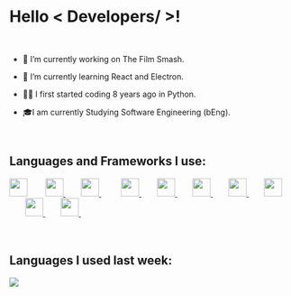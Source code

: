 
<h1> Hello < Developers/ >! </h1>

</br>

- 🔭 I’m currently working on The Film Smash.


- 🌱 I’m currently learning React and Electron.
 
 
- 👨‍💻 I first started coding 8 years ago in Python.
 

- 🎓I am currently Studying Software Engineering (bEng).

</br>

<h2> Languages and Frameworks I use: </h2>
<a href= https://github.com/AlfieFitch?tab=repositories&q=&type=&language=python&sort= > <img width ='32px' src ='https://raw.githubusercontent.com/rahulbanerjee26/githubAboutMeGenerator/main/icons/python.svg'></a>   &nbsp&nbsp&nbsp&nbsp&nbsp&nbsp
<a href= https://github.com/AlfieFitch?tab=repositories&q=&type=&language=reactjs&sort= > <img width ='32px' src ='https://raw.githubusercontent.com/rahulbanerjee26/githubAboutMeGenerator/main/icons/reactjs.svg'>   </a>   &nbsp&nbsp&nbsp&nbsp&nbsp&nbsp
<a href= https://github.com/AlfieFitch?tab=repositories&q=&type=&language=javascript&sort= > <img width ='32px' src ='https://raw.githubusercontent.com/rahulbanerjee26/githubAboutMeGenerator/main/icons/javascript.svg'>   </a> &nbsp&nbsp&nbsp&nbsp &nbsp &nbsp
<a href= https://github.com/AlfieFitch?tab=repositories&q=&type=&language=html&sort= > <img width ='32px' src ='https://raw.githubusercontent.com/rahulbanerjee26/githubAboutMeGenerator/main/icons/html.svg'>   </a>   &nbsp&nbsp&nbsp&nbsp&nbsp&nbsp
<a href= https://github.com/AlfieFitch?tab=repositories&q=&type=&language=css&sort= > <img width ='32px' src ='https://raw.githubusercontent.com/rahulbanerjee26/githubAboutMeGenerator/main/icons/css.svg'>   </a>   &nbsp&nbsp&nbsp&nbsp&nbsp&nbsp
<a href= https://github.com/AlfieFitch?tab=repositories&q=&type=&language=java&sort= > <img width ='32px' src ='https://raw.githubusercontent.com/rahulbanerjee26/githubAboutMeGenerator/main/icons/java.svg'>   </a>   &nbsp&nbsp&nbsp&nbsp&nbsp&nbsp
<a href= https://github.com/AlfieFitch?tab=repositories&q=&type=&language=electron&sort= > <img width ='32px' src ='https://raw.githubusercontent.com/rahulbanerjee26/githubAboutMeGenerator/main/icons/electron.svg'>   </a>   &nbsp&nbsp&nbsp&nbsp&nbsp&nbsp
<a href= https://github.com/AlfieFitch?tab=repositories&q=&type=&language=mysql&sort= > <img width ='32px' src ='https://raw.githubusercontent.com/rahulbanerjee26/githubAboutMeGenerator/main/icons/mysql.svg'>   </a>   &nbsp&nbsp&nbsp&nbsp&nbsp&nbsp
<a href= https://github.com/AlfieFitch?tab=repositories&q=&type=&language=firebasel&sort= > <img width ='32px' src ='https://www.vectorlogo.zone/logos/firebase/firebase-icon.svg'>   </a>   &nbsp&nbsp&nbsp&nbsp&nbsp&nbsp
<a href= https://github.com/AlfieFitch?tab=repositories&q=&type=&language=appwrite&sort= > <img width ='32px' src ='https://www.vectorlogo.zone/logos/appwriteio/appwriteio-icon.svg'>   </a>   &nbsp&nbsp&nbsp&nbsp&nbsp&nbsp

</br>
</br> 
</br>
<h2> Languages I used last week: </h2>
<a href="https://github.com/anuraghazra/github-readme-stats">
<img align="center" src="https://github-readme-stats.vercel.app/api/wakatime?username=@Alfie_Fitch&compact=True"/>
</a>
<br>
